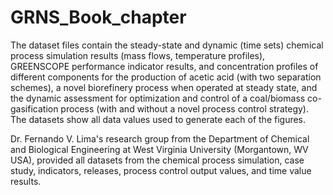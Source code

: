 # GRNS_Book_chapter
The dataset files contain the steady-state and dynamic (time sets) chemical process simulation results (mass flows, temperature profiles), GREENSCOPE performance indicator results, and concentration profiles of different components for the production of acetic acid (with two separation schemes), a novel biorefinery process when operated at steady state, and the dynamic assessment for optimization and control of a coal/biomass co-gasification process (with and without a novel process control strategy). The datasets show all data values used to generate each of the figures. 

Dr. Fernando V. Lima's research group from the Department of Chemical and Biological Engineering at West Virginia University (Morgantown, WV USA), provided all datasets from the chemical process simulation, case study, indicators, releases, process control output values, and time value results.
